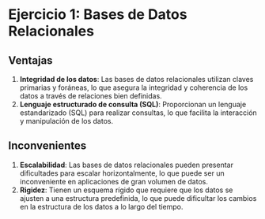 # Ejercicio 1: Bases de Datos Relacionales

## Ventajas
1. **Integridad de los datos**: Las bases de datos relacionales utilizan claves primarias y foráneas, lo que asegura la integridad y coherencia de los datos a través de relaciones bien definidas.
2. **Lenguaje estructurado de consulta (SQL)**: Proporcionan un lenguaje estandarizado (SQL) para realizar consultas, lo que facilita la interacción y manipulación de los datos.

## Inconvenientes
1. **Escalabilidad**: Las bases de datos relacionales pueden presentar dificultades para escalar horizontalmente, lo que puede ser un inconveniente en aplicaciones de gran volumen de datos.
2. **Rigidez**: Tienen un esquema rígido que requiere que los datos se ajusten a una estructura predefinida, lo que puede dificultar los cambios en la estructura de los datos a lo largo del tiempo.
